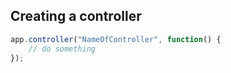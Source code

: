## Creating a controller

```javascript
app.controller("NameOfController", function() {
    // do something
});
```
